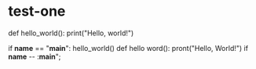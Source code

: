 # test-one
def hello_world():
    print("Hello, world!")

if __name__ == "__main__":
    hello_world()
def hello word():
    pront("Hello, World!")
if __name__ -- :__main__";
